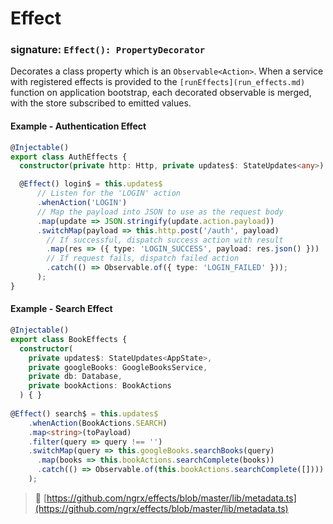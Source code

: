# Effect
### signature: `Effect(): PropertyDecorator`

Decorates a class property which is an `Observable<Action>`. When a service with registered effects is 
provided to the `[runEffects](run_effects.md)` function on application bootstrap, each decorated observable is merged,
with the store subscribed to emitted values.

#### Example - Authentication Effect
```ts
@Injectable()
export class AuthEffects {
  constructor(private http: Http, private updates$: StateUpdates<any>) { }

  @Effect() login$ = this.updates$
      // Listen for the 'LOGIN' action
      .whenAction('LOGIN')
      // Map the payload into JSON to use as the request body
      .map(update => JSON.stringify(update.action.payload))
      .switchMap(payload => this.http.post('/auth', payload)
        // If successful, dispatch success action with result
        .map(res => ({ type: 'LOGIN_SUCCESS', payload: res.json() }))
        // If request fails, dispatch failed action
        .catch(() => Observable.of({ type: 'LOGIN_FAILED' }));
      );
}
```

#### Example - Search Effect
```ts
@Injectable()
export class BookEffects {
  constructor(
    private updates$: StateUpdates<AppState>,
    private googleBooks: GoogleBooksService,
    private db: Database,
    private bookActions: BookActions
  ) { }
  
@Effect() search$ = this.updates$
    .whenAction(BookActions.SEARCH)
    .map<string>(toPayload)
    .filter(query => query !== '')
    .switchMap(query => this.googleBooks.searchBooks(query)
      .map(books => this.bookActions.searchComplete(books))
      .catch(() => Observable.of(this.bookActions.searchComplete([])))
    );
```

> :file_folder: [https://github.com/ngrx/effects/blob/master/lib/metadata.ts](https://github.com/ngrx/effects/blob/master/lib/metadata.ts)